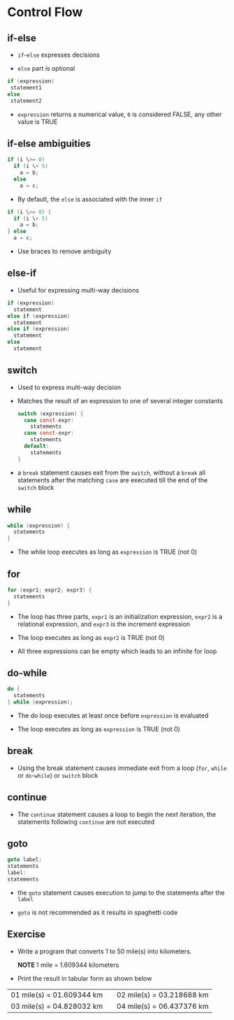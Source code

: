 # Control Flow

## if-else

- `if`-`else` expresses decisions

- `else` part is optional

```c
if (expression)
 statement1
else
 statement2
```

- `expression` returns a numerical value, `0` is considered FALSE, any other value is TRUE

## if-else ambiguities

```c
if (i \>= 0)
  if (i \< 5)
    a = b;
  else
    a = c;
```

- By default, the `else` is associated with the inner `if`

```c
if (i \>= 0) {
  if (i \< 5)
    a = b;
} else
  a = c;
```

- Use braces to remove ambiguity

## else-if

- Useful for expressing multi-way decisions

```c
if (expression)
  statement
else if (expression)
  statement
else if (expression)
  statement
else
  statement
```

## switch

- Used to express multi-way decision

- Matches the result of an expression to one of several integer constants

  ```c
  switch (expression) {
    case const-expr:
      statements
    case const-expr:
      statements
    default:
      statements
  }
  ```

- a `break` statement causes exit from the `switch`, without a `break` all statements after the matching `case` are executed till the end of the `switch` block

## while

```c
while (expression) {
  statements
}
```

- The while loop executes as long as `expression` is TRUE (not 0)

## for

```c
for (expr1; expr2; expr3) {
  statements
}
```

- The loop has three parts, `expr1` is an initialization expression, `expr2` is a relational expression, and `expr3` is the increment expression

- The loop executes as long as `expr2` is TRUE (not 0)

- All three expressions can be empty which leads to an infinite for loop

## do-while

```c
do {
  statements
} while (expression);
```

- The do loop executes at least once before `expression` is evaluated

- The loop executes as long as `expression` is TRUE (not 0)

## break

- Using the break statement causes immediate exit from a loop (`for`, `while` or `do`-`while`) or `switch` block

## continue

- The `continue` statement causes a loop to begin the next iteration, the statements following `continue` are not executed

## goto

```c
goto label;
statements
label:
statements
```

- the `goto` statement causes execution to jump to the statements after the `label`

- `goto` is not recommended as it results in spaghetti code

## Exercise

- Write a program that converts 1 to 50 mile(s) into kilometers.

  **NOTE** 1 mile = 1.609344 kilometers

- Print the result in tabular form as shown below

|                           |     |                           |
| ------------------------- | --- | ------------------------- |
| 01 mile(s) = 01.609344 km |     | 02 mile(s) = 03.218688 km |
| 03 mile(s) = 04.828032 km |     | 04 mile(s) = 06.437376 km |
